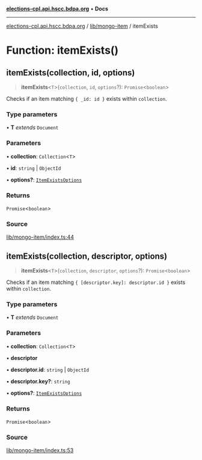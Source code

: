 [**elections-cpl.api.hscc.bdpa.org**](../../../README.md) • **Docs**

***

[elections-cpl.api.hscc.bdpa.org](../../../README.md) / [lib/mongo-item](../README.md) / itemExists

# Function: itemExists()

## itemExists(collection, id, options)

> **itemExists**\<`T`\>(`collection`, `id`, `options`?): `Promise`\<`boolean`\>

Checks if an item matching `{ _id: id }` exists within `collection`.

### Type parameters

• **T** *extends* `Document`

### Parameters

• **collection**: `Collection`\<`T`\>

• **id**: `string` \| `ObjectId`

• **options?**: [`ItemExistsOptions`](../type-aliases/ItemExistsOptions.md)

### Returns

`Promise`\<`boolean`\>

### Source

[lib/mongo-item/index.ts:44](https://github.com/nhscc/elections_cpl.api.hscc.bdpa.org/blob/46ed5b306a3fd199be2bd28706c3da03542c6da3/lib/mongo-item/index.ts#L44)

## itemExists(collection, descriptor, options)

> **itemExists**\<`T`\>(`collection`, `descriptor`, `options`?): `Promise`\<`boolean`\>

Checks if an item matching `{ [descriptor.key]: descriptor.id }` exists
within `collection`.

### Type parameters

• **T** *extends* `Document`

### Parameters

• **collection**: `Collection`\<`T`\>

• **descriptor**

• **descriptor.id**: `string` \| `ObjectId`

• **descriptor.key?**: `string`

• **options?**: [`ItemExistsOptions`](../type-aliases/ItemExistsOptions.md)

### Returns

`Promise`\<`boolean`\>

### Source

[lib/mongo-item/index.ts:53](https://github.com/nhscc/elections_cpl.api.hscc.bdpa.org/blob/46ed5b306a3fd199be2bd28706c3da03542c6da3/lib/mongo-item/index.ts#L53)
